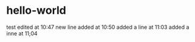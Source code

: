 # hello-world
test edited at 10:47
new line added at 10:50
added a line at 11:03
added a inne at 11;04
